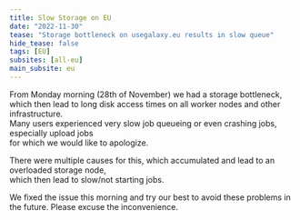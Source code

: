 ```yaml
---
title: Slow Storage on EU
date: "2022-11-30"
tease: "Storage bottleneck on usegalaxy.eu results in slow queue"
hide_tease: false
tags: [EU]
subsites: [all-eu]
main_subsite: eu
---
```


From Monday morning (28th of November) we had a storage bottleneck,  
which then lead to long disk access times on all worker nodes and other infrastructure.  
Many users experienced very slow job queueing or even crashing jobs, especially upload jobs  
for which we would like to apologize.

There were multiple causes for this, which accumulated and lead to an overloaded storage node,  
which then lead to slow/not starting jobs.

We fixed the issue this morning and try our best to avoid these problems in the future.
Please excuse the inconvenience.
